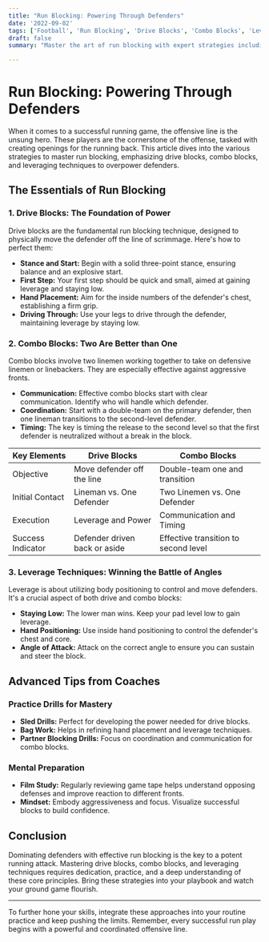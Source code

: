 ```yaml
---
title: "Run Blocking: Powering Through Defenders"
date: '2022-09-02'
tags: ['Football', 'Run Blocking', 'Drive Blocks', 'Combo Blocks', 'Leveraging', 'Offensive Line', 'Coaching Tips', 'Player Development', 'Sport Strategies']
draft: false
summary: "Master the art of run blocking with expert strategies including drive blocks, combo blocks, and leveraging techniques to dominate defenders."

---
```


# Run Blocking: Powering Through Defenders

When it comes to a successful running game, the offensive line is the unsung hero. These players are the cornerstone of the offense, tasked with creating openings for the running back. This article dives into the various strategies to master run blocking, emphasizing drive blocks, combo blocks, and leveraging techniques to overpower defenders.

## The Essentials of Run Blocking

### 1. **Drive Blocks: The Foundation of Power**

Drive blocks are the fundamental run blocking technique, designed to physically move the defender off the line of scrimmage. Here's how to perfect them:

- **Stance and Start:** Begin with a solid three-point stance, ensuring balance and an explosive start.
- **First Step:** Your first step should be quick and small, aimed at gaining leverage and staying low.
- **Hand Placement:** Aim for the inside numbers of the defender's chest, establishing a firm grip.
- **Driving Through:** Use your legs to drive through the defender, maintaining leverage by staying low.

### 2. **Combo Blocks: Two Are Better than One**

Combo blocks involve two linemen working together to take on defensive linemen or linebackers. They are especially effective against aggressive fronts.

- **Communication:** Effective combo blocks start with clear communication. Identify who will handle which defender.
- **Coordination:** Start with a double-team on the primary defender, then one lineman transitions to the second-level defender.
- **Timing:** The key is timing the release to the second level so that the first defender is neutralized without a break in the block.

| Key Elements      | Drive Blocks                          | Combo Blocks                           |
|-------------------|---------------------------------------|----------------------------------------|
| Objective         | Move defender off the line            | Double-team one and transition         |
| Initial Contact   | Lineman vs. One Defender              | Two Linemen vs. One Defender           |
| Execution         | Leverage and Power                    | Communication and Timing               |
| Success Indicator | Defender driven back or aside         | Effective transition to second level   |

### 3. **Leverage Techniques: Winning the Battle of Angles**

Leverage is about utilizing body positioning to control and move defenders. It's a crucial aspect of both drive and combo blocks:

- **Staying Low:** The lower man wins. Keep your pad level low to gain leverage.
- **Hand Positioning:** Use inside hand positioning to control the defender's chest and core.
- **Angle of Attack:** Attack on the correct angle to ensure you can sustain and steer the block.

## Advanced Tips from Coaches

### **Practice Drills for Mastery**

- **Sled Drills:** Perfect for developing the power needed for drive blocks.
- **Bag Work:** Helps in refining hand placement and leverage techniques.
- **Partner Blocking Drills:** Focus on coordination and communication for combo blocks.

### **Mental Preparation**

- **Film Study:** Regularly reviewing game tape helps understand opposing defenses and improve reaction to different fronts.
- **Mindset:** Embody aggressiveness and focus. Visualize successful blocks to build confidence.

## Conclusion

Dominating defenders with effective run blocking is the key to a potent running attack. Mastering drive blocks, combo blocks, and leveraging techniques requires dedication, practice, and a deep understanding of these core principles. Bring these strategies into your playbook and watch your ground game flourish.

---

To further hone your skills, integrate these approaches into your routine practice and keep pushing the limits. Remember, every successful run play begins with a powerful and coordinated offensive line.